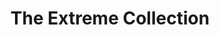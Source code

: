 ---
title: "The Extreme Collection"
url: /madrid/the-extreme-collection-calle-de-claudio-coello/
shop: Kleidung
---